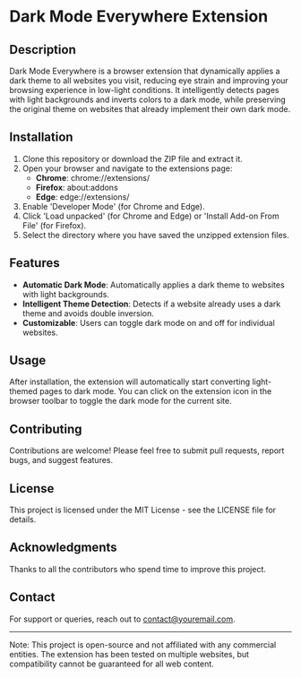 # Dark Mode Everywhere Extension

## Description

Dark Mode Everywhere is a browser extension that dynamically applies a dark theme to all websites you visit, reducing eye strain and improving your browsing experience in low-light conditions. It intelligently detects pages with light backgrounds and inverts colors to a dark mode, while preserving the original theme on websites that already implement their own dark mode.

## Installation

1. Clone this repository or download the ZIP file and extract it.
2. Open your browser and navigate to the extensions page:
   - **Chrome**: chrome://extensions/
   - **Firefox**: about:addons
   - **Edge**: edge://extensions/
3. Enable 'Developer Mode' (for Chrome and Edge).
4. Click 'Load unpacked' (for Chrome and Edge) or 'Install Add-on From File' (for Firefox).
5. Select the directory where you have saved the unzipped extension files.

## Features

- **Automatic Dark Mode**: Automatically applies a dark theme to websites with light backgrounds.
- **Intelligent Theme Detection**: Detects if a website already uses a dark theme and avoids double inversion.
- **Customizable**: Users can toggle dark mode on and off for individual websites.

## Usage

After installation, the extension will automatically start converting light-themed pages to dark mode. You can click on the extension icon in the browser toolbar to toggle the dark mode for the current site.

## Contributing

Contributions are welcome! Please feel free to submit pull requests, report bugs, and suggest features.

## License

This project is licensed under the MIT License - see the LICENSE file for details.

## Acknowledgments

Thanks to all the contributors who spend time to improve this project.

## Contact

For support or queries, reach out to [contact@youremail.com](mailto:contact@youremail.com).

---

Note: This project is open-source and not affiliated with any commercial entities. The extension has been tested on multiple websites, but compatibility cannot be guaranteed for all web content.